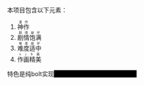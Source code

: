 <style>
.heimu{
	color: black;
	background-color: black;
}
.heimu:hover{
	color: white;
	background-color: black;
}
</style>

本项目包含以下元素：

1. <ruby>神作<rt>渣作</rt></ruby>
2. <ruby>剧情饱满<rt>剧情崩坏</rt></ruby>
3. <ruby>难度适中<rt>难度崩坏</rt></ruby>
4. <ruby>作画精美<rt>x j b画</rt></ruby>

特色是纯bolt实现<span class = "heimu">此乃真话</span><span class = "heimu">别问我为什么要用bolt</span>